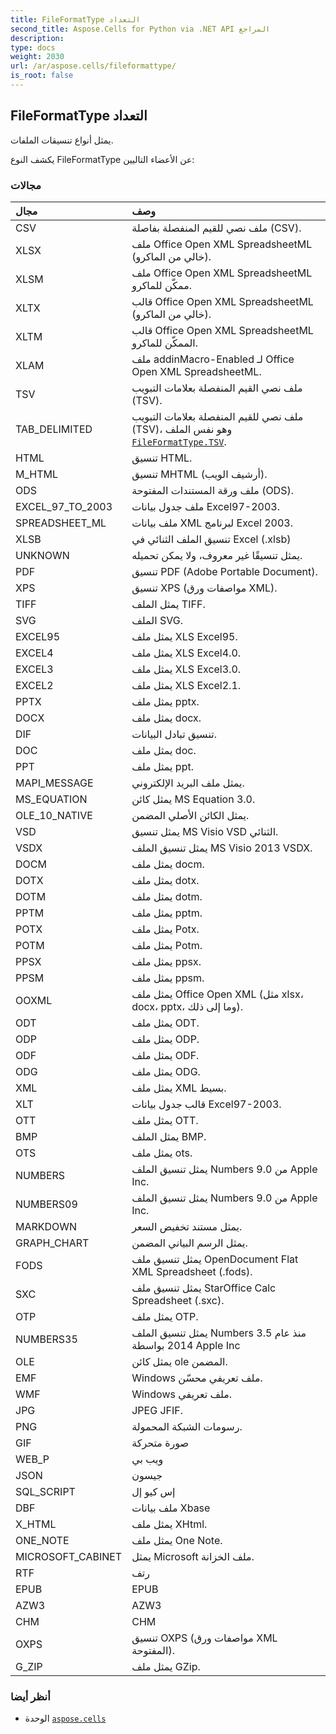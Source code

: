 ```yaml
---
title: FileFormatType التعداد
second_title: Aspose.Cells for Python via .NET API المراجع
description:
type: docs
weight: 2030
url: /ar/aspose.cells/fileformattype/
is_root: false
---
```

##  FileFormatType التعداد
يمثل أنواع تنسيقات الملفات.



يكشف النوع FileFormatType عن الأعضاء التاليين:

###  مجالات
| مجال| وصف|
| :- | :- |
| CSV | ملف نصي للقيم المنفصلة بفاصلة (CSV).|
| XLSX | ملف Office Open XML SpreadsheetML (خالي من الماكرو).|
| XLSM | ملف Office Open XML SpreadsheetML ممكّن للماكرو.|
| XLTX | قالب Office Open XML SpreadsheetML (خالي من الماكرو).|
| XLTM |قالب Office Open XML SpreadsheetML الممكّن للماكرو.|
| XLAM | ملف addinMacro-Enabled لـ Office Open XML SpreadsheetML.|
| TSV | ملف نصي القيم المنفصلة بعلامات التبويب (TSV).|
| TAB_DELIMITED | ملف نصي للقيم المنفصلة بعلامات التبويب (TSV)، وهو نفس الملف [`FileFormatType.TSV`](/cells/python-net/ar/aspose.cells/fileformattype#TSV).|
| HTML | تنسيق HTML.|
| M_HTML | تنسيق MHTML (أرشيف الويب).|
| ODS | ملف ورقة المستندات المفتوحة (ODS).|
| EXCEL_97_TO_2003 | ملف جدول بيانات Excel97-2003.|
| SPREADSHEET_ML | ملف بيانات XML لبرنامج Excel 2003.|
| XLSB | تنسيق الملف الثنائي في Excel (.xlsb)|
| UNKNOWN |يمثل تنسيقًا غير معروف، ولا يمكن تحميله.|
| PDF | تنسيق PDF (Adobe Portable Document).|
| XPS | تنسيق XPS (مواصفات ورق XML).|
| TIFF | يمثل الملف TIFF.|
| SVG | الملف SVG.|
| EXCEL95 | يمثل ملف XLS Excel95.|
| EXCEL4 | يمثل ملف XLS Excel4.0.|
| EXCEL3 | يمثل ملف XLS Excel3.0.|
| EXCEL2 | يمثل ملف XLS Excel2.1.|
| PPTX | يمثل ملف pptx.|
| DOCX | يمثل ملف docx.|
| DIF | تنسيق تبادل البيانات.|
| DOC | يمثل ملف doc.|
| PPT | يمثل ملف ppt.|
| MAPI_MESSAGE | يمثل ملف البريد الإلكتروني.|
| MS_EQUATION |يمثل كائن MS Equation 3.0.|
| OLE_10_NATIVE | يمثل الكائن الأصلي المضمن.|
| VSD | يمثل تنسيق MS Visio VSD الثنائي.|
| VSDX | يمثل تنسيق الملف MS Visio 2013 VSDX.|
| DOCM | يمثل ملف docm.|
| DOTX | يمثل ملف dotx.|
| DOTM | يمثل ملف dotm.|
| PPTM | يمثل ملف pptm.|
| POTX | يمثل ملف Potx.|
| POTM | يمثل ملف Potm.|
| PPSX | يمثل ملف ppsx.|
| PPSM | يمثل ملف ppsm.|
| OOXML | يمثل ملف Office Open XML (مثل xlsx، docx، pptx، وما إلى ذلك).|
| ODT | يمثل ملف ODT.|
| ODP | يمثل ملف ODP.|
| ODF | يمثل ملف ODF.|
| ODG | يمثل ملف ODG.|
| XML | يمثل ملف XML بسيط.|
| XLT | قالب جدول بيانات Excel97-2003.|
| OTT | يمثل ملف OTT.|
| BMP | يمثل الملف BMP.|
| OTS | يمثل ملف ots.|
| NUMBERS | يمثل تنسيق الملف Numbers 9.0 من Apple Inc.|
| NUMBERS09 | يمثل تنسيق الملف Numbers 9.0 من Apple Inc.|
| MARKDOWN | يمثل مستند تخفيض السعر.|
| GRAPH_CHART | يمثل الرسم البياني المضمن.|
| FODS | يمثل تنسيق ملف OpenDocument Flat XML Spreadsheet (.fods).|
| SXC | يمثل تنسيق ملف StarOffice Calc Spreadsheet (.sxc).|
| OTP | يمثل ملف OTP.|
| NUMBERS35 |يمثل تنسيق الملف Numbers 3.5 منذ عام 2014 بواسطة Apple Inc|
| OLE | يمثل كائن ole المضمن.|
| EMF | Windows ملف تعريفي محسّن.|
| WMF | Windows ملف تعريفي.|
| JPG | JPEG JFIF.|
| PNG | رسومات الشبكة المحمولة.|
| GIF | صورة متحركة|
| WEB_P | ويب بي|
| JSON | جيسون|
| SQL_SCRIPT | إس كيو إل|
| DBF | ملف بيانات Xbase|
| X_HTML | يمثل ملف XHtml.|
| ONE_NOTE | يمثل ملف One Note.|
| MICROSOFT_CABINET | يمثل Microsoft ملف الخزانة.|
| RTF | رتف|
| EPUB | EPUB |
| AZW3 | AZW3 |
| CHM | CHM |
| OXPS | تنسيق OXPS (مواصفات ورق XML المفتوحة).|
| G_ZIP | يمثل ملف GZip.|



###  أنظر أيضا
* الوحدة [`aspose.cells`](..)

